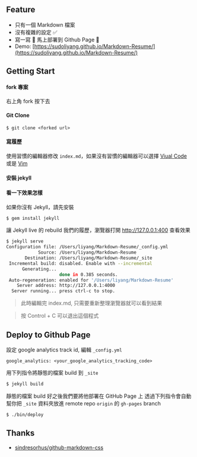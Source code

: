 ## Feature

- 只有一個 Markdown 檔案 
- 沒有複雜的設定 ✅
- 寫一寫 📝 馬上部署到 Github Page 🚀 
- Demo: [https://sudoliyang.github.io/Markdown-Resume/](https://sudoliyang.github.io/Markdown-Resume/)

## Getting Start 

#### fork 專案

右上角 fork 按下去

#### Git Clone

```
$ git clone <forked url>
```

#### 寫履歷

使用習慣的編輯器修改 `index.md`，如果沒有習慣的編輯器可以選擇 [Viual Code](https://code.visualstudio.com/) 或是 [Vim](https://www.vim.org/)

#### 安裝 jekyll

#### 看一下效果怎樣

如果你沒有 Jekyll，請先安裝
```bash
$ gem install jekyll
```

讓 Jekyll live 的 rebuild 我們的履歷，瀏覽器打開 http://127.0.0.1:400 查看效果
```bash
$ jekyll serve
Configuration file: /Users/liyang/Markdown-Resume/_config.yml
            Source: /Users/liyang/Markdown-Resume
       Destination: /Users/liyang/Markdown-Resume/_site
 Incremental build: disabled. Enable with --incremental
      Generating...
                    done in 0.385 seconds.
 Auto-regeneration: enabled for '/Users/liyang/Markdown-Resume'
    Server address: http://127.0.0.1:4000
  Server running... press ctrl-c to stop.
```
> 此時編輯完 index.md, 只需要重新整理瀏覽器就可以看到結果

> 按 Control + C 可以退出這個程式

## Deploy to Github Page

設定 google analytics track id, 編輯 `_config.yml`
```
google_analytics: <your_google_analytics_tracking_code>
```

用下列指令將靜態的檔案 build 到 `_site`
```bash
$ jekyll build 
```

靜態的檔案 build 好之後我們要將他部署在 GitHub Page 上
透過下列指令會自動幫你把 `_site` 資料夾放進 remote repo `origin` 的 `gh-pages` branch
```bash
$ ./bin/deploy 
```

## Thanks 

- [sindresorhus/github-markdown-css](https://github.com/sindresorhus/github-markdown-css/blob/gh-pages/github-markdown.css)


